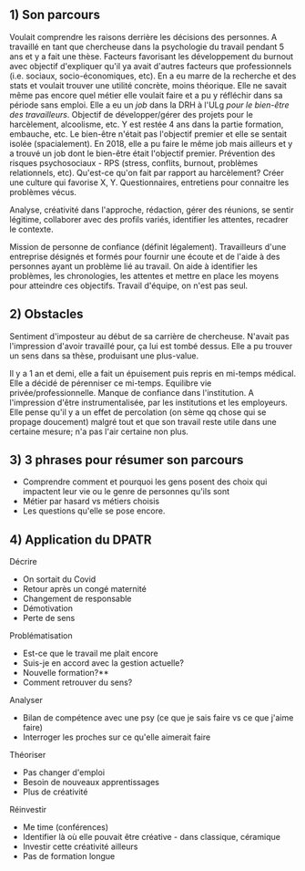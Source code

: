 ## 1) Son parcours
Voulait comprendre les raisons derrière les décisions des personnes. A travaillé en tant que chercheuse dans la psychologie du travail pendant 5 ans et y a fait une thèse. Facteurs favorisant les développement du burnout avec objectif d'expliquer qu'il ya avait d'autres facteurs que professionnels (i.e. sociaux, socio-économiques, etc).
En a eu marre de la recherche et des stats et voulait trouver une utilité concrète, moins théorique. Elle ne savait même pas encore quel métier elle voulait faire et a pu y réfléchir dans sa période sans emploi. Elle a eu un *job* dans la DRH à l'ULg *pour le bien-être des travailleurs*. Objectif de développer/gérer des projets pour le harcèlement, alcoolisme, etc. Y est restée 4 ans dans la partie formation, embauche, etc. Le bien-être n'était pas l'objectif premier et elle se sentait isolée (spacialement). En 2018, elle a pu faire le même job mais ailleurs et y a trouvé un job dont le bien-être était l'objectif premier.
Prévention des risques psychosociaux - RPS (stress, conflits, burnout, problèmes relationnels, etc).
Qu'est-ce qu'on fait par rapport au harcèlement? Créer une culture qui favorise X, Y. Questionnaires, entretiens pour connaitre les problèmes vécus.

Analyse, créativité dans l'approche, rédaction, gérer des réunions, se sentir légitime, collaborer avec des profils variés, identifier les attentes, recadrer le contexte.

Mission de personne de confiance (définit légalement). Travailleurs d'une entreprise désignés et formés pour fournir une écoute et de l'aide à des personnes ayant un problème lié au travail. On aide à identifier les problèmes, les chronologies, les attentes et mettre en place les moyens pour atteindre ces objectifs. Travail d'équipe, on n'est pas seul.

## 2) Obstacles
Sentiment d'imposteur au début de sa carrière de chercheuse. N'avait pas l'impression d'avoir travaillé pour, ça lui est tombé dessus. Elle a pu trouver un sens dans sa thèse, produisant une plus-value.

Il y a 1 an et demi, elle a fait un épuisement puis repris en mi-temps médical. Elle a décidé de pérenniser ce mi-temps. Equilibre vie privée/professionnelle. Manque de confiance dans l'institution. A l'impression d'être instrumentalisée, par les institutions et les employeurs. Elle pense qu'il y a un effet de percolation (on sème qq chose qui se propage doucement) malgré tout et que son travail reste utile dans une certaine mesure; n'a pas l'air certaine non plus. 


## 3) 3 phrases pour résumer son parcours
- Comprendre comment et pourquoi les gens posent des choix qui impactent leur vie ou le genre de personnes qu'ils sont
- Métier par hasard vs métiers choisis
- Les questions qu'elle se pose encore.

## 4) Application du DPATR

Décrire
- On sortait du Covid
- Retour après un congé maternité
- Changement de responsable
- Démotivation
- Perte de sens

Problématisation
- Est-ce que le travail me plait encore
- Suis-je en accord avec la gestion actuelle?
- Nouvelle formation?**
- Comment retrouver du sens?

Analyser
- Bilan de compétence avec une psy (ce que je sais faire vs ce que j'aime faire)
- Interroger les proches sur ce qu'elle aimerait faire 

Théoriser
- Pas changer d'emploi
- Besoin de nouveaux apprentissages
- Plus de créativité

Réinvestir
- Me time (conférences)
- Identifier là où elle pouvait être créative - dans classique, céramique
- Investir cette créativité ailleurs 
- Pas de formation longue



